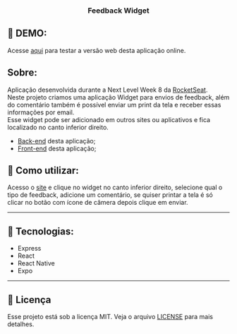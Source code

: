 <h3 align="center">Feedback Widget</h3>
<p>
<p>

## :pushpin: DEMO:
Acesse [aqui](https://nlw8-web.vercel.app/) para testar a versão web desta aplicação online.  

## Sobre:
Aplicação desenvolvida durante a Next Level Week 8 da [RocketSeat](https://rocketseat.com.br/).  
Neste projeto criamos uma aplicação Widget para envios de feedback, além do comentário também é possível enviar um print da tela e receber essas informações por email.  
Esse widget pode ser adicionado em outros sites ou aplicativos e fica localizado no canto inferior direito.  
  
- [Back-end](https://github.com/muriloportugal/nlw8-server) desta aplicação;  
- [Front-end](https://github.com/muriloportugal/nlw-2020-web) desta aplicação;    


  
## :checkered_flag: Como utilizar:

Acesso o [site](https://nlw8-web.vercel.app/) e clique no widget no canto inferior direito, selecione qual o tipo de feedback, adicione um comentário, se quiser printar a tela é só clicar no botão com ícone de câmera depois clique em enviar.  

___
## :robot: Tecnologias:
- Express
- React
- React Native
- Expo

---
## :memo: Licença

Esse projeto está sob a licença MIT. Veja o arquivo [LICENSE](./LICENSE) para mais detalhes.
